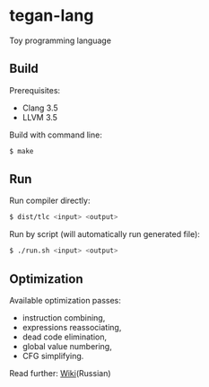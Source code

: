 # tegan-lang
Toy programming language

## Build
Prerequisites:
- Clang 3.5
- LLVM 3.5

Build with command line:
```bash
$ make
```

## Run
Run compiler directly:
```bash
$ dist/tlc <input> <output>
```

Run by script (will automatically run generated file):
```bash
$ ./run.sh <input> <output>
```

## Optimization
Available optimization passes:
- instruction combining,
- expressions reassociating,
- dead code elimination,
- global value numbering,
- CFG simplifying.

Read further: [Wiki](https://github.com/NoxChimaera/tegan-lang/wiki/%D0%9E%D0%BF%D1%82%D0%B8%D0%BC%D0%B8%D0%B7%D0%B0%D1%86%D0%B8%D1%8F)(Russian)
